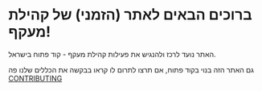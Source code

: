 # ברוכים הבאים לאתר (הזמני) של קהילת מעקף!

 האתר נועד לרכז ולהנגיש את פעילות קהילת מעקף - קוד פתוח בישראל.

 גם האתר הזה בנוי בקוד פתוח, אם תרצו לתרום לו קראו בבקשה את הכללים שלנו פה [CONTRIBUTING](./CONTRIBUTING.md)
